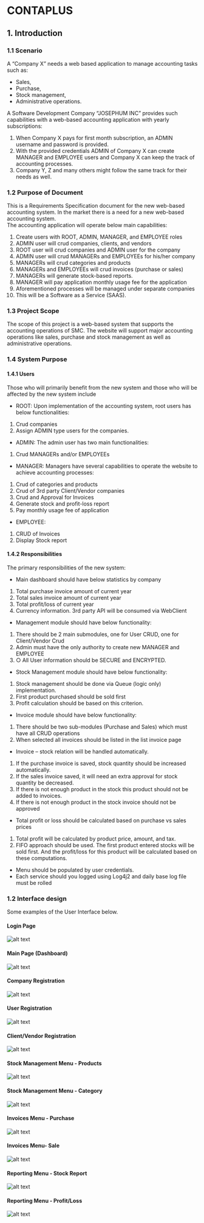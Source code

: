 # CONTAPLUS

## 1. Introduction  
### 1.1 Scenario  
A “Company X” needs a web based application to manage accounting tasks such  as:  
- Sales,   
- Purchase,  
- Stock management,  
- Administrative operations.   

A Software Development Company “JOSEPHUM INC” provides such capabilities with a web-based accounting application with yearly subscriptions:   
1. When Company X pays for first month subscription, an ADMIN username and password is provided. 
2.	With the provided credentials ADMIN of Company X can create MANAGER and EMPLOYEE users and Company X can keep the track of accounting processes.  
3.	Company Y, Z and many others might follow the same track for their needs as well. 


### 1.2 Purpose of Document  
This is a Requirements Specification document for the new web-based accounting system. In the market there is a need for a new web-based accounting system.  
The accounting application will operate below main capabilities: 
1. Create users with ROOT, ADMIN, MANAGER, and EMPLOYEE roles 
2. ADMIN user will crud companies, clients, and vendors 
3. ROOT user will crud companies and ADMIN user for the company 
4. ADMIN user will crud MANAGERs and EMPLOYEEs for his/her company 
5. MANAGERs will crud categories and products 
6. MANAGERs and EMPLOYEEs will crud invoices (purchase or sales)  
7. MANAGERs will generate stock-based reports. 
8. MANAGER will pay application monthly usage fee for the application 
9. Aforementioned processes will be managed under separate companies  
10. This will be a Software as a Service (SAAS).   

### 1.3 Project Scope  
The scope of this project is a web-based system that supports the accounting operations of SMC. The website will support major accounting operations like sales, purchase and stock management as well as administrative operations.
### 1.4 System Purpose
#### 1.4.1 Users
Those who will primarily benefit from the new system and those who will be affected
by the new system include
- ROOT:
Upon implementation of the accounting system, root users has below functionalities:
1. Crud companies
2. Assign ADMIN type users for the companies.
- ADMIN:
The admin user has two main functionalities:
1. Crud MANAGERs and/or EMPLOYEEs
- MANAGER:
Managers have several capabilities to operate the website to achieve accounting processes:
1. Crud of categories and products
2. Crud of 3rd party Client/Vendor companies
3. Crud and Approval for Invoices
4. Generate stock and profit-loss report
5. Pay monthly usage fee of application
- EMPLOYEE:
1. CRUD of Invoices
2. Display Stock report
 
 
#### 1.4.2 Responsibilities  
The primary responsibilities of the new system:  
- Main dashboard should have below statistics by company  
1. Total purchase invoice amount of current year  
2. Total sales invoice amount of current year   
3. Total profit/loss of current year 
4. Currency information. 3rd party API will be consumed via WebClient  
- Management module should have below functionality: 
1. There should be 2 main submodules, one for User CRUD, one for Client/Vendor Crud 
2. Admin must have the only authority to create new MANAGER and EMPLOYEE 
3. ○ All User information should be SECURE and ENCRYPTED. 
- Stock Management module should have below functionality: 
1. Stock management should be done via Queue (logic only) implementation. 
2. First product purchased should be sold first 
3. Profit calculation should be based on this criterion. 
- Invoice module should have below functionality: 
1.	There should be two sub-modules (Purchase and Sales) which must have all CRUD operations 
2. When selected all invoices should be listed in the list invoice page 
- Invoice – stock relation will be handled automatically.  
1. If the purchase invoice is saved, stock quantity should be increased automatically.   
2. If the sales invoice saved, it will need an extra approval for stock quantity be decreased. 
3. If there is not enough product in the stock this product should not be added to invoices. 
4. If there is not enough product in the stock invoice should not be approved 
- Total profit or loss should be calculated based on purchase vs sales prices 
1. Total profit will be calculated by product price, amount, and tax.  
2. FIFO approach should be used. The first product entered stocks will be sold first. And the profit/loss for this product will be calculated based on these computations.   
- Menu should be populated by user credentials.  
- Each service should you logged using Log4j2 and daily base log file must be rolled

### 1.2 Interface design
Some examples of the User Interface below.
#### Login Page
![alt text](docs/loginPage.png)
#### Main Page (Dashboard)
![alt text](docs/dashboard.png)
#### Company Registration
![alt text](docs/company.png)
#### User Registration
![alt text](docs/user.png)
#### Client/Vendor Registration
![alt text](docs/clientVendor.png)
#### Stock Management Menu - Products
![alt text](docs/product.png)
#### Stock Management Menu - Category
![alt text](docs/category.png)
#### Invoices Menu - Purchase
![alt text](docs/purchase.png)
#### Invoices Menu- Sale
![alt text](docs/sales.png)
#### Reporting Menu - Stock Report
![alt text](docs/stock.png)
#### Reporting Menu - Profit/Loss
![alt text](docs/profitLoss.png)